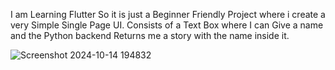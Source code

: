 I am Learning Flutter So it is just a Beginner Friendly Project where i create a very Simple Single Page UI. Consists of a Text Box where I can Give a name and the Python backend Returns me a story with the name inside it.


![Screenshot 2024-10-14 194832](https://github.com/user-attachments/assets/e8dbfd84-af9e-49e7-9a1c-a69044f20c21)

